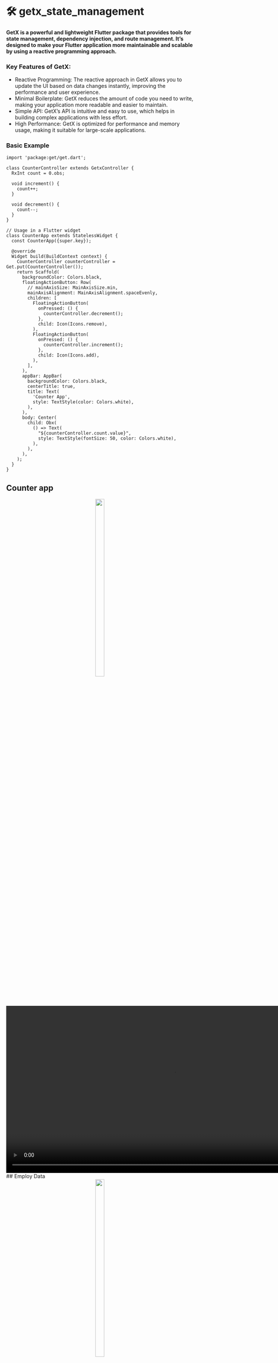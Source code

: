 # 🛠 getx_state_management

####  GetX is a powerful and lightweight Flutter package that provides tools for state management, dependency injection, and route management. It’s designed to make your Flutter application more maintainable and scalable by using a reactive programming approach.

### Key Features of GetX:
- Reactive Programming: The reactive approach in GetX allows you to update the UI based on data changes instantly, improving the performance and user experience.
- Minimal Boilerplate: GetX reduces the amount of code you need to write, making your application more readable and easier to maintain.
- Simple API: GetX’s API is intuitive and easy to use, which helps in building complex applications with less effort.
- High Performance: GetX is optimized for performance and memory usage, making it suitable for large-scale applications.

### Basic Example
```
import 'package:get/get.dart';

class CounterController extends GetxController {
  RxInt count = 0.obs;

  void increment() {
    count++;
  }

  void decrement() {
    count--;
  }
}

// Usage in a Flutter widget
class CounterApp extends StatelessWidget {
  const CounterApp({super.key});

  @override
  Widget build(BuildContext context) {
    CounterController counterController = Get.put(CounterController());
    return Scaffold(
      backgroundColor: Colors.black,
      floatingActionButton: Row(
        // mainAxisSize: MainAxisSize.min,
        mainAxisAlignment: MainAxisAlignment.spaceEvenly,
        children: [
          FloatingActionButton(
            onPressed: () {
              counterController.decrement();
            },
            child: Icon(Icons.remove),
          ),
          FloatingActionButton(
            onPressed: () {
              counterController.increment();
            },
            child: Icon(Icons.add),
          ),
        ],
      ),
      appBar: AppBar(
        backgroundColor: Colors.black,
        centerTitle: true,
        title: Text(
          'Counter App',
          style: TextStyle(color: Colors.white),
        ),
      ),
      body: Center(
        child: Obx(
          () => Text(
            "${counterController.count.value}",
            style: TextStyle(fontSize: 50, color: Colors.white),
          ),
        ),
      ),
    );
  }
}
```
## Counter app
<div align ="center">
  <img src = "https://github.com/user-attachments/assets/bc3410a3-1bdf-4ae1-b894-db0ab2c38c07"  height=35% width=22%  />
  <video height="450" src="https://github.com/user-attachments/assets/7330ff8b-d6e7-4949-a43f-291830b27b74" />


</div>
## Employ Data 
<div align ="center">
  <img src = "https://github.com/user-attachments/assets/6428cecc-380a-4aa4-9ddd-ec549a46359b"  height=35% width=22%  />
  <video height="450" src="https://github.com/user-attachments/assets/99bc2b1c-f871-4b8d-bb28-9a762fda0e2d" />

</div>




